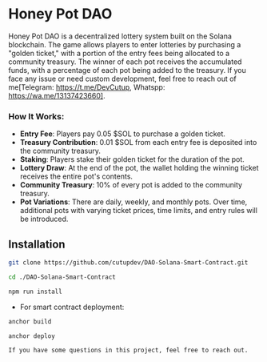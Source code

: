 # Honey Pot DAO

Honey Pot DAO is a decentralized lottery system built on the Solana blockchain. The game allows players to enter lotteries by purchasing a "golden ticket," with a portion of the entry fees being allocated to a community treasury. The winner of each pot receives the accumulated funds, with a percentage of each pot being added to the treasury. If you face any issue or need custom development, feel free to reach out of me[Telegram: https://t.me/DevCutup, Whatspp: https://wa.me/13137423660].

### How It Works:

- **Entry Fee**: Players pay 0.05 $SOL to purchase a golden ticket.
- **Treasury Contribution**: 0.01 $SOL from each entry fee is deposited into the community treasury.
- **Staking**: Players stake their golden ticket for the duration of the pot.
- **Lottery Draw**: At the end of the pot, the wallet holding the winning ticket receives the entire pot's contents.
- **Community Treasury**: 10% of every pot is added to the community treasury.
- **Pot Variations**: There are daily, weekly, and monthly pots. Over time, additional pots with varying ticket prices, time limits, and entry rules will be introduced.


## Installation

```bash
git clone https://github.com/cutupdev/DAO-Solana-Smart-Contract.git
```

```bash
cd ./DAO-Solana-Smart-Contract
```

```bash
npm run install
```

- For smart contract deployment:
```bash
anchor build
```

```bash
anchor deploy
```

`If you have some questions in this project, feel free to reach out.`

